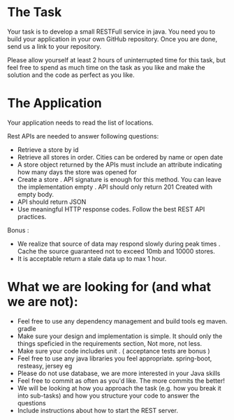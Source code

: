 # The Task
Your task is to develop a small RESTFull service in java. You need you to build your application in your own GitHub repository. Once you are done, send us a link to your repository.

Please allow yourself at least 2 hours of uninterrupted time for this task, but feel free to spend as much time on the task as you like and make the solution and the code as perfect as you like.

# The Application

Your application needs to read the list of locations.

Rest APIs are needed to answer  following questions:

* Retrieve a store by id
* Retrieve all stores in order. Cities can be ordered by  name or open date
* A store object returned by the APIs  must include an attribute indicating  how many days the store was opened for
* Create a store . API signature is enough for this method. You can leave the implementation empty .  API should only return 201 Created with empty body.
* API should return JSON
* Use meaningful HTTP response codes. Follow the best REST API practices. 

Bonus : 
* We realize that source of data may respond slowly during peak times  . Cache the source guaranteed not to exceed 10mb and 10000 stores.
* It is acceptable return a stale data up to max 1 hour.


# What we are  looking for (and what we are not):


* Feel free to use any dependency management and build tools eg maven. gradle
* Make sure your design and implementation is simple. It should only the things speficied in the requirements section,  Not more, not less.
* Make sure your code includes unit . ( acceptance tests are bonus )
* Feel free to use any java libraries you feel appropriate. spring-boot, resteasy, jersey eg
* Please do not use database, we are more interested in your Java skills 
* Feel free to commit as often as you'd like. The more commits the better! 
* We will be looking at how you approach the task (e.g. how you break it into sub-tasks) and how you structure your code to answer the questions
* Include instructions about how to start the REST server.
